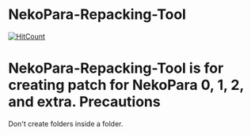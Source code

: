 # NekoPara-Repacking-Tool
[![HitCount](http://hits.dwyl.com/ChangJoEconomy-S/NekoPara-Repacking-Tool.svg)](http://hits.dwyl.com/ChangJoEconomy-S/NekoPara-Repacking-Tool)

NekoPara-Repacking-Tool is for creating patch for NekoPara 0, 1, 2, and extra.
Precautions
===========
Don't create folders inside a folder.
